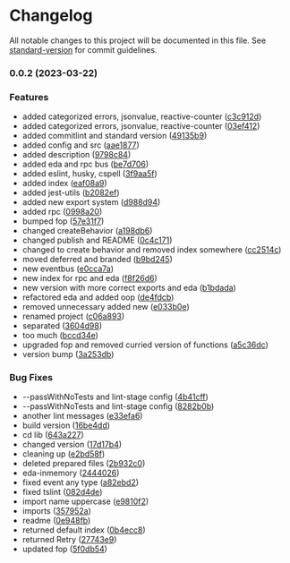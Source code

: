 # Changelog

All notable changes to this project will be documented in this file. See [standard-version](https://github.com/conventional-changelog/standard-version) for commit guidelines.

### 0.0.2 (2023-03-22)


### Features

* added categorized errors, jsonvalue, reactive-counter ([c3c912d](https://github.com/Dionid/Fatigue-ts/commit/c3c912dfc931d922a33d8e0a2e6396d5752620d6))
* added categorized errors, jsonvalue, reactive-counter ([03ef412](https://github.com/Dionid/Fatigue-ts/commit/03ef4123fe43f383efb23e8c5b18ba204b7262e1))
* added commitlint and standard version ([49135b9](https://github.com/Dionid/Fatigue-ts/commit/49135b9ff7408febf4c44bb2e95a3c0164c8d717))
* added config and src ([aae1877](https://github.com/Dionid/Fatigue-ts/commit/aae1877d17712cf9d0a6270698e4925b55cd2a8a))
* added description ([9798c84](https://github.com/Dionid/Fatigue-ts/commit/9798c8431b6715c20af594da00caad1fa73fc6a5))
* added eda and rpc bus ([be7d706](https://github.com/Dionid/Fatigue-ts/commit/be7d70688fe2b34040be7a7283e92179115722a5))
* added eslint, husky, cspell ([3f9aa5f](https://github.com/Dionid/Fatigue-ts/commit/3f9aa5f4a06b76f56ad1eb32ad5da3d6e8edd80e))
* added index ([eaf08a9](https://github.com/Dionid/Fatigue-ts/commit/eaf08a976997d15b17071d41211a55bf9e878c11))
* added jest-utils ([b2082ef](https://github.com/Dionid/Fatigue-ts/commit/b2082ef58f63b6b15e8e72e16411dfe47a4be7aa))
* added new export system ([d988d94](https://github.com/Dionid/Fatigue-ts/commit/d988d94d41c0589edfdf13e59f0167936bf94b90))
* added rpc ([0998a20](https://github.com/Dionid/Fatigue-ts/commit/0998a202d9d14909d53b29169bbea9b2acddffff))
* bumped fop ([57e31f7](https://github.com/Dionid/Fatigue-ts/commit/57e31f7052f6a235a8707183473d35682829eec3))
* changed createBehavior ([a198db6](https://github.com/Dionid/Fatigue-ts/commit/a198db6bfc83eb223f2c5808345f0d6008f90758))
* changed publish and README ([0c4c171](https://github.com/Dionid/Fatigue-ts/commit/0c4c17186bfd1f25d4c8a014982cc7eecf798e62))
* changed to create behavior and removed index somewhere ([cc2514c](https://github.com/Dionid/Fatigue-ts/commit/cc2514c0b0c60d9ad862ed0d53fe27175b3be67a))
* moved deferred and branded ([b9bd245](https://github.com/Dionid/Fatigue-ts/commit/b9bd245cefb81f86274d2a85cfccba84c8d92e6f))
* new eventbus ([e0cca7a](https://github.com/Dionid/Fatigue-ts/commit/e0cca7a1140bc7c779567c50293a0a6fb66f717e))
* new index for rpc and eda ([f8f26d6](https://github.com/Dionid/Fatigue-ts/commit/f8f26d6963174ea83f8a0d1e75032f5afb495166))
* new version with more correct exports and eda ([b1bdada](https://github.com/Dionid/Fatigue-ts/commit/b1bdada9f237b311ca9af8582dfb353bee73d6dd))
* refactored eda and added oop ([de4fdcb](https://github.com/Dionid/Fatigue-ts/commit/de4fdcb268422a04a3dd06911832f3631768aea7))
* removed unnecessary added new ([e033b0e](https://github.com/Dionid/Fatigue-ts/commit/e033b0ee1ebd8edaaa9caec77aaf411df4a05b84))
* renamed project ([c06a893](https://github.com/Dionid/Fatigue-ts/commit/c06a89316e61748937289743197f8205a60471fa))
* separated ([3604d98](https://github.com/Dionid/Fatigue-ts/commit/3604d98e9097967af4718df86350741ccee6ee23))
* too much ([bccd34e](https://github.com/Dionid/Fatigue-ts/commit/bccd34e2911f82abd6ece378ddd244190872796d))
* upgraded fop and removed curried version of functions ([a5c36dc](https://github.com/Dionid/Fatigue-ts/commit/a5c36dc7c7e03273de672524f4b8fe649fd892d1))
* version bump ([3a253db](https://github.com/Dionid/Fatigue-ts/commit/3a253db7324f39f2fd0a447878c62b02eef5e10e))


### Bug Fixes

* --passWithNoTests and lint-stage config ([4b41cff](https://github.com/Dionid/Fatigue-ts/commit/4b41cff07b84de7165033a8373be57933b51b59c))
* --passWithNoTests and lint-stage config ([8282b0b](https://github.com/Dionid/Fatigue-ts/commit/8282b0beab7b3dcbf844ccf826863fcc03454e9c))
* another lint messages ([e33efa6](https://github.com/Dionid/Fatigue-ts/commit/e33efa612098b8d84a2236401fe11069fd68bef2))
* build version ([16be4dd](https://github.com/Dionid/Fatigue-ts/commit/16be4dd97ce8dea30520109efa6922043c8b9903))
* cd lib ([643a227](https://github.com/Dionid/Fatigue-ts/commit/643a2273253835f1734af52b13a927b443351096))
* changed version ([17d17b4](https://github.com/Dionid/Fatigue-ts/commit/17d17b41cb5bdbbabf732e1c45207171dbd8d304))
* cleaning up ([e2bd58f](https://github.com/Dionid/Fatigue-ts/commit/e2bd58fc2919de45de54ec8c98be2a2b99723357))
* deleted prepared files ([2b932c0](https://github.com/Dionid/Fatigue-ts/commit/2b932c0c6dd494cfd6cfc6c3c465694ee9d276de))
* eda-inmemory ([2444026](https://github.com/Dionid/Fatigue-ts/commit/2444026b1fb7623c45e572e34ab33404996b779a))
* fixed event any type ([a82ebd2](https://github.com/Dionid/Fatigue-ts/commit/a82ebd20739857d7d199917821b5c9ec18616507))
* fixed tslint ([082d4de](https://github.com/Dionid/Fatigue-ts/commit/082d4de466ebc6c2051e37a89789f03c6543e795))
* import name uppercase ([e9810f2](https://github.com/Dionid/Fatigue-ts/commit/e9810f2ff47ff93ca5d81d72def3b4e06b19149e))
* imports ([357952a](https://github.com/Dionid/Fatigue-ts/commit/357952adeb495dfa6cff6641957eba91caf77ba5))
* readme ([0e948fb](https://github.com/Dionid/Fatigue-ts/commit/0e948fbda1eefb91bada0e6c67b6344cacd398db))
* returned default index ([0b4ecc8](https://github.com/Dionid/Fatigue-ts/commit/0b4ecc8af9dfc9f113e1a48ce058dcccbb2e23bb))
* returned Retry ([27743e9](https://github.com/Dionid/Fatigue-ts/commit/27743e9d4ec99797069731248a5f95e7f3914340))
* updated fop ([5f0db54](https://github.com/Dionid/Fatigue-ts/commit/5f0db54d70ac439edf47107257f5a6ce73d22b1d))
